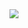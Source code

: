 <img src="[https://github.com/eyoaab/Java_project_on_GUI/blob/main/Screenshot%20(14).png](https://github.com/eyoaab/Java_project_on_GUI/blob/main/banner.gif)https://github.com/eyoaab/Java_project_on_GUI/blob/main/banner.gif">
